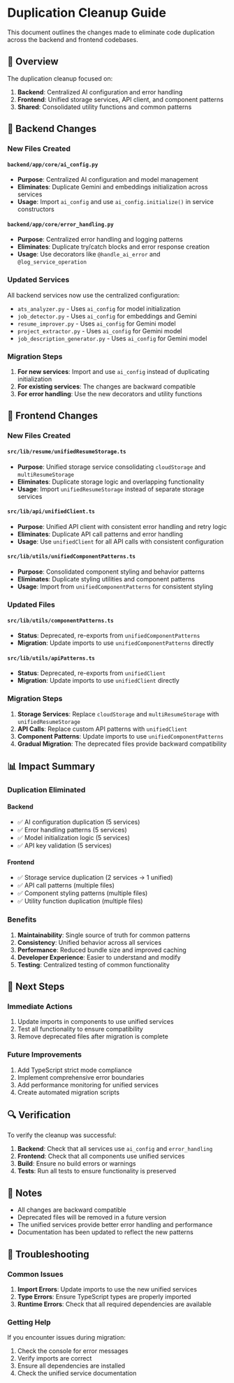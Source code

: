 # Duplication Cleanup Guide

This document outlines the changes made to eliminate code duplication across the backend and frontend codebases.

## 🎯 Overview

The duplication cleanup focused on:

1. **Backend**: Centralized AI configuration and error handling
2. **Frontend**: Unified storage services, API client, and component patterns
3. **Shared**: Consolidated utility functions and common patterns

## 🔧 Backend Changes

### New Files Created

#### `backend/app/core/ai_config.py`

- **Purpose**: Centralized AI configuration and model management
- **Eliminates**: Duplicate Gemini and embeddings initialization across services
- **Usage**: Import `ai_config` and use `ai_config.initialize()` in service constructors

#### `backend/app/core/error_handling.py`

- **Purpose**: Centralized error handling and logging patterns
- **Eliminates**: Duplicate try/catch blocks and error response creation
- **Usage**: Use decorators like `@handle_ai_error` and `@log_service_operation`

### Updated Services

All backend services now use the centralized configuration:

- `ats_analyzer.py` - Uses `ai_config` for model initialization
- `job_detector.py` - Uses `ai_config` for embeddings and Gemini
- `resume_improver.py` - Uses `ai_config` for Gemini model
- `project_extractor.py` - Uses `ai_config` for Gemini model
- `job_description_generator.py` - Uses `ai_config` for Gemini model

### Migration Steps

1. **For new services**: Import and use `ai_config` instead of duplicating initialization
2. **For existing services**: The changes are backward compatible
3. **For error handling**: Use the new decorators and utility functions

## 🎨 Frontend Changes

### New Files Created

#### `src/lib/resume/unifiedResumeStorage.ts`

- **Purpose**: Unified storage service consolidating `cloudStorage` and `multiResumeStorage`
- **Eliminates**: Duplicate storage logic and overlapping functionality
- **Usage**: Import `unifiedResumeStorage` instead of separate storage services

#### `src/lib/api/unifiedClient.ts`

- **Purpose**: Unified API client with consistent error handling and retry logic
- **Eliminates**: Duplicate API call patterns and error handling
- **Usage**: Use `unifiedClient` for all API calls with consistent configuration

#### `src/lib/utils/unifiedComponentPatterns.ts`

- **Purpose**: Consolidated component styling and behavior patterns
- **Eliminates**: Duplicate styling utilities and component patterns
- **Usage**: Import from `unifiedComponentPatterns` for consistent styling

### Updated Files

#### `src/lib/utils/componentPatterns.ts`

- **Status**: Deprecated, re-exports from `unifiedComponentPatterns`
- **Migration**: Update imports to use `unifiedComponentPatterns` directly

#### `src/lib/utils/apiPatterns.ts`

- **Status**: Deprecated, re-exports from `unifiedClient`
- **Migration**: Update imports to use `unifiedClient` directly

### Migration Steps

1. **Storage Services**: Replace `cloudStorage` and `multiResumeStorage` with `unifiedResumeStorage`
2. **API Calls**: Replace custom API patterns with `unifiedClient`
3. **Component Patterns**: Update imports to use `unifiedComponentPatterns`
4. **Gradual Migration**: The deprecated files provide backward compatibility

## 📊 Impact Summary

### Duplication Eliminated

#### Backend

- ✅ AI configuration duplication (5 services)
- ✅ Error handling patterns (5 services)
- ✅ Model initialization logic (5 services)
- ✅ API key validation (5 services)

#### Frontend

- ✅ Storage service duplication (2 services → 1 unified)
- ✅ API call patterns (multiple files)
- ✅ Component styling patterns (multiple files)
- ✅ Utility function duplication (multiple files)

### Benefits

1. **Maintainability**: Single source of truth for common patterns
2. **Consistency**: Unified behavior across all services
3. **Performance**: Reduced bundle size and improved caching
4. **Developer Experience**: Easier to understand and modify
5. **Testing**: Centralized testing of common functionality

## 🚀 Next Steps

### Immediate Actions

1. Update imports in components to use unified services
2. Test all functionality to ensure compatibility
3. Remove deprecated files after migration is complete

### Future Improvements

1. Add TypeScript strict mode compliance
2. Implement comprehensive error boundaries
3. Add performance monitoring for unified services
4. Create automated migration scripts

## 🔍 Verification

To verify the cleanup was successful:

1. **Backend**: Check that all services use `ai_config` and `error_handling`
2. **Frontend**: Check that all components use unified services
3. **Build**: Ensure no build errors or warnings
4. **Tests**: Run all tests to ensure functionality is preserved

## 📝 Notes

- All changes are backward compatible
- Deprecated files will be removed in a future version
- The unified services provide better error handling and performance
- Documentation has been updated to reflect the new patterns

## 🐛 Troubleshooting

### Common Issues

1. **Import Errors**: Update imports to use the new unified services
2. **Type Errors**: Ensure TypeScript types are properly imported
3. **Runtime Errors**: Check that all required dependencies are available

### Getting Help

If you encounter issues during migration:

1. Check the console for error messages
2. Verify imports are correct
3. Ensure all dependencies are installed
4. Check the unified service documentation
